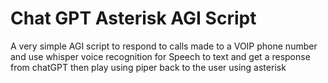# Chat GPT Asterisk AGI Script

A very simple AGI script to respond to calls made to a VOIP phone number and use whisper voice recognition for Speech to text and get a response from chatGPT then play using piper back to the user using asterisk 
